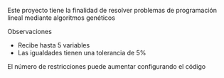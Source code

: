 Este proyecto tiene la finalidad de resolver problemas de programación lineal mediante algoritmos genéticos

Observaciones
* Recibe hasta 5 variables
* Las igualdades tienen una tolerancia de 5%

El número de restricciones puede aumentar configurando el código